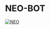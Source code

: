 # NEO-BOT

<a href="https://ibb.co/XfKYW6DJ"><img src="https://i.ibb.co/ZRF2fvST/NEO.png" alt="NEO" border="0"></a>
